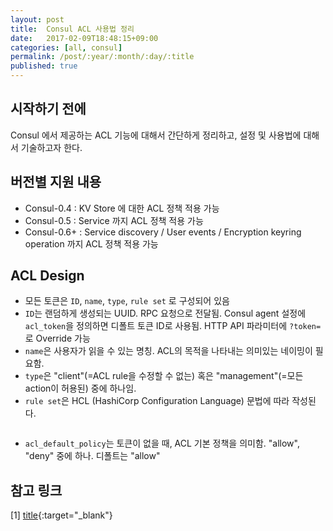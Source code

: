 ```yaml
---
layout: post
title:  Consul ACL 사용법 정리
date:   2017-02-09T18:48:15+09:00
categories: [all, consul]
permalink: /post/:year/:month/:day/:title
published: true
---
```


## 시작하기 전에

Consul 에서 제공하는 ACL 기능에 대해서 간단하게 정리하고, 설정 및 사용법에 대해서 기술하고자 한다.

## 버전별 지원 내용

* Consul-0.4 : KV Store 에 대한 ACL 정책 적용 가능
* Consul-0.5 : Service 까지 ACL 정책 적용 가능
* Consul-0.6+ : Service discovery / User events / Encryption keyring operation 까지 ACL 정책 적용 가능

## ACL Design

* 모든 토큰은 `ID`, `name`, `type`, `rule set` 로 구성되어 있음
* `ID`는 랜덤하게 생성되는 UUID. RPC 요청으로 전달됨. Consul agent 설정에 `acl_token`을 정의하면 디폴트 토큰 ID로 사용됨. HTTP API 파라미터에 `?token=` 로 Override 가능
* `name`은 사용자가 읽을 수 있는 명칭. ACL의 목적을 나타내는 의미있는 네이밍이 필요함.
* `type`은 "client"(=ACL rule을 수정할 수 없는) 혹은 "management"(=모든 action이 허용된) 중에 하나임.
* `rule set`은 HCL (HashiCorp Configuration Language) 문법에 따라 작성된다.
```
```
* `acl_default_policy`는 토큰이 없을 때, ACL 기본 정책을 의미함. "allow", "deny" 중에 하나. 디폴트는 "allow"

## 참고 링크

[1] [title](url){:target="_blank"}
